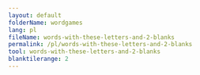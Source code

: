 ```yaml
---
layout: default
folderName: wordgames
lang: pl
fileName: words-with-these-letters-and-2-blanks
permalink: /pl/words-with-these-letters-and-2-blanks
tool: words-with-these-letters-and-2-blanks
blanktilerange: 2
---
```

